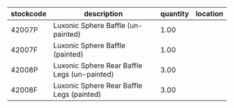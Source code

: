 |stockcode|description|quantity|location|
|---------|-----------|--------|--------|
|42007P|Luxonic Sphere Baffle (un-painted)|1.00||
|42007F|Luxonic Sphere Baffle (painted)|1.00||
|42008P|Luxonic Sphere Rear Baffle Legs (un-painted)|3.00||
|42008F|Luxonic Sphere Rear Baffle Legs (painted)|3.00||

